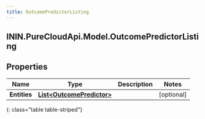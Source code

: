 ```yaml
---
title: OutcomePredictorListing
---
```

## ININ.PureCloudApi.Model.OutcomePredictorListing

## Properties

|Name | Type | Description | Notes|
|------------ | ------------- | ------------- | -------------|
| **Entities** | [**List&lt;OutcomePredictor&gt;**](OutcomePredictor.html) |  | [optional] |
{: class="table table-striped"}


